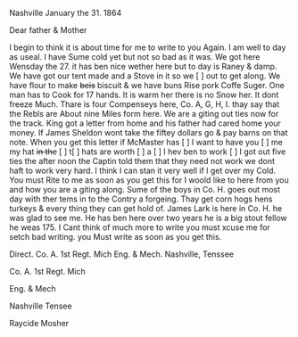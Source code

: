 Nashville January the 31. 1864

Dear father & Mother

I begin to think it is about time for me to write to you Again. I am well to day as useal. I have Sume cold yet but not so bad as it was. We got here Wensday the 27. it has ben nice wether here but to day is Raney & damp. We have got our tent made and a Stove in it so we [ ] out to get along. We have flour to make ~~bcis~~ biscuit & we have buns Rise pork Coffe Suger. One man has to Cook for 17 hands. It is warm her there is no Snow her. It dont freeze Much. Thare is four Compenseys here, Co. A, G, H, I. thay say that the Rebls are About nine Miles form here. We are a giting out ties now for the track. King got a letter from home and his father had cared home your money. If James Sheldon wont take the fiftey dollars go & pay barns on that note. When you get this letter if McMaster has [ ] I want to have you [ ] me my hat ~~in the~~ [ ] t[ ] hats are worth [ ] a [ ] I hev ben to work [ ] I got out five ties the after noon the Captin told them that they need not work we dont haft to work very hard. I think I can stan it very well if I get over my Cold. You must Rite to me as soon as you get this for I woold like to here from you and how you are a giting along. Sume of the boys in Co. H. goes out most day with ther tems in to the Contry a forgeing. Thay get corn hogs hens turkeys & every thing they can get hold of. James Lark is here in Co. H. he was glad to see me. He has ben here over two years he is a big stout fellow he weas 175. I Cant think of much more to write you must xcuse me for setch bad writing. you Must write as soon as you get this. 

Direct. Co. A. 1st Regt. Mich Eng. & Mech. Nashville, Tenssee

Co. A. 1st Regt. Mich

Eng. & Mech

Nashville Tensee

Raycide Mosher